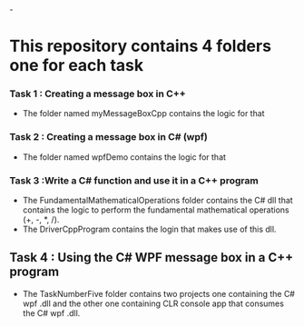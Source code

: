 \- 

# This repository contains 4 folders one for each task

### Task 1 : Creating a message box in C++

- The folder named myMessageBoxCpp contains the logic for that

### Task 2 : Creating a message box in C# (wpf)

- The folder named wpfDemo contains the logic for that

###  Task 3 :Write a C# function and use it in a C++ program

- The FundamentalMathematicalOperations folder contains the C# dll that contains the logic to perform the fundamental mathematical operations (+, -, *, /).
- The DriverCppProgram contains the login that makes use of this dll.

## Task  4 : Using the C# WPF message box in a C++ program

- The TaskNumberFive folder contains two projects one containing the C# wpf .dll and the other one containing CLR console app that consumes the C# wpf .dll.



